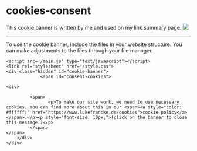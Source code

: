 # cookies-consent
This cookie banner is written by me and used on my link summary page.
![](https://i.ibb.co/wKtfZ1s/C0-CECBCB-D320-40-E4-9-EAC-B1073-AD9-EFAC.jpg)

---
To use the cookie banner, include the files in your website structure. You can make adjustments to the files through your file manager.
```
<script src='/main.js' type="text/javascript"></script>
<link rel="stylesheet" href="/style.css">
<div class="hidden" id="cookie-banner">
             <span id="consent-cookies">
         
<div>

         <span>
                <p>To make our site work, we need to use necessary cookies. You can find more about this in our <span><a style="color: #ffffff;" href="https://www.lukefrancke.de/cookies">cookie policy</a></span>.</p><p style="font-size: 10px;">(click on the banner to close this message.)</p>
         </span>
</span>
    </div>
</div>
```

